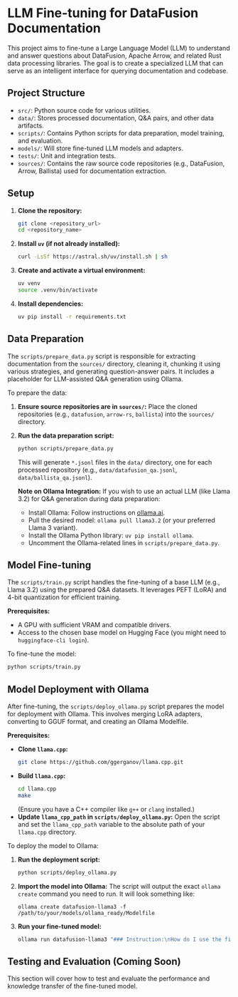 # LLM Fine-tuning for DataFusion Documentation

This project aims to fine-tune a Large Language Model (LLM) to understand and answer questions about DataFusion, Apache Arrow, and related Rust data processing libraries. The goal is to create a specialized LLM that can serve as an intelligent interface for querying documentation and codebase.

## Project Structure

- `src/`: Python source code for various utilities.
- `data/`: Stores processed documentation, Q&A pairs, and other data artifacts.
- `scripts/`: Contains Python scripts for data preparation, model training, and evaluation.
- `models/`: Will store fine-tuned LLM models and adapters.
- `tests/`: Unit and integration tests.
- `sources/`: Contains the raw source code repositories (e.g., DataFusion, Arrow, Ballista) used for documentation extraction.

## Setup

1.  **Clone the repository:**
    ```bash
    git clone <repository_url>
    cd <repository_name>
    ```

2.  **Install `uv` (if not already installed):**
    ```bash
    curl -LsSf https://astral.sh/uv/install.sh | sh
    ```

3.  **Create and activate a virtual environment:**
    ```bash
    uv venv
    source .venv/bin/activate
    ```

4.  **Install dependencies:**
    ```bash
    uv pip install -r requirements.txt
    ```

## Data Preparation

The `scripts/prepare_data.py` script is responsible for extracting documentation from the `sources/` directory, cleaning it, chunking it using various strategies, and generating question-answer pairs. It includes a placeholder for LLM-assisted Q&A generation using Ollama.

To prepare the data:

1.  **Ensure source repositories are in `sources/`:** Place the cloned repositories (e.g., `datafusion`, `arrow-rs`, `ballista`) into the `sources/` directory.

2.  **Run the data preparation script:**
    ```bash
    python scripts/prepare_data.py
    ```
    This will generate `*.jsonl` files in the `data/` directory, one for each processed repository (e.g., `data/datafusion_qa.jsonl`, `data/ballista_qa.jsonl`).

    **Note on Ollama Integration:**
    If you wish to use an actual LLM (like Llama 3.2) for Q&A generation during data preparation:
    -   Install Ollama: Follow instructions on [ollama.ai](https://ollama.ai/).
    -   Pull the desired model: `ollama pull llama3.2` (or your preferred Llama 3 variant).
    -   Install the Ollama Python library: `uv pip install ollama`.
    -   Uncomment the Ollama-related lines in `scripts/prepare_data.py`.

## Model Fine-tuning

The `scripts/train.py` script handles the fine-tuning of a base LLM (e.g., Llama 3.2) using the prepared Q&A datasets. It leverages PEFT (LoRA) and 4-bit quantization for efficient training.

**Prerequisites:**
-   A GPU with sufficient VRAM and compatible drivers.
-   Access to the chosen base model on Hugging Face (you might need to `huggingface-cli login`).

To fine-tune the model:

```bash
python scripts/train.py
```

## Model Deployment with Ollama

After fine-tuning, the `scripts/deploy_ollama.py` script prepares the model for deployment with Ollama. This involves merging LoRA adapters, converting to GGUF format, and creating an Ollama Modelfile.

**Prerequisites:**
-   **Clone `llama.cpp`:**
    ```bash
    git clone https://github.com/ggerganov/llama.cpp.git
    ```
-   **Build `llama.cpp`:**
    ```bash
    cd llama.cpp
    make
    ```
    (Ensure you have a C++ compiler like `g++` or `clang` installed.)
-   **Update `llama_cpp_path` in `scripts/deploy_ollama.py`:** Open the script and set the `llama_cpp_path` variable to the absolute path of your `llama.cpp` directory.

To deploy the model to Ollama:

1.  **Run the deployment script:**
    ```bash
    python scripts/deploy_ollama.py
    ```

2.  **Import the model into Ollama:** The script will output the exact `ollama create` command you need to run. It will look something like:
    ```
    ollama create datafusion-llama3 -f /path/to/your/models/ollama_ready/Modelfile
    ```

3.  **Run your fine-tuned model:**
    ```bash
    ollama run datafusion-llama3 "### Instruction:\nHow do I use the filter operation in DataFusion?\n\n### Response:"
    ```

## Testing and Evaluation (Coming Soon)

This section will cover how to test and evaluate the performance and knowledge transfer of the fine-tuned model.